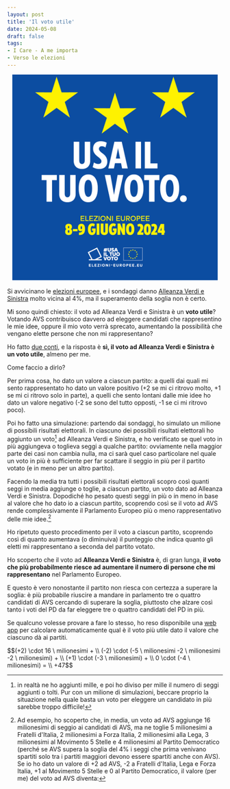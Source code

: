 ```yaml
---
layout: post
title: 'Il voto utile'
date: 2024-05-08
draft: false
tags: 
- I Care - A me importa
- Verso le elezioni
---
```


<div class="figura" style="text-align: center">
    <img src="/assets/use_your_vote.jpg" alt= "Usa il tuo voto" style="width: 480px;" />
</div>

Si avvicinano le [elezioni europee](https://elections.europa.eu/it/), e i sondaggi danno [Alleanza Verdi e Sinistra](https://verdisinistra.it/) molto vicina al 4%, ma il superamento della soglia non è certo.

Mi sono quindi chiesto: il voto ad Alleanza Verdi e Sinistra è un **voto utile**? Votando AVS contribuisco davvero ad eleggere candidati che rappresentino le mie idee, oppure il mio voto verrà sprecato, aumentando la possibilità che vengano elette persone che non mi rappresentano?

Ho fatto [due conti](https://fornaeffe.github.io/valore_voto), e la risposta è **sì, il voto ad Alleanza Verdi e Sinistra è un voto utile**, almeno per me.

Come faccio a dirlo?

Per prima cosa, ho dato un valore a ciascun partito: a quelli dai quali mi sento rappresentato ho dato un valore positivo (+2 se mi ci ritrovo molto, +1 se mi ci ritrovo solo in parte), a quelli che sento lontani dalle mie idee ho dato un valore negativo (-2 se sono del tutto opposti, -1 se ci mi ritrovo poco).

Poi ho fatto una simulazione: partendo dai sondaggi, ho simulato un milione di possibili risultati elettorali. In ciascuno dei possibili risultati elettorali ho aggiunto un voto[^1] ad Alleanza Verdi e Sinistra, e ho verificato se quel voto in più aggiungeva o toglieva seggi a qualche partito: ovviamente nella maggior parte dei casi non cambia nulla, ma ci sarà quel caso particolare nel quale un voto in più è sufficiente per far scattare il seggio in più per il partito votato (e in meno per un altro partito).

Facendo la media tra tutti i possibili risultati elettorali scopro così quanti seggi in media aggiunge o toglie, a ciascun partito, un voto dato ad Alleanza Verdi e Sinistra. Dopodiché ho pesato questi seggi in più o in meno in base al valore che ho dato io a ciascun partito, scoprendo così se il voto ad AVS rende complessivamente il Parlamento Europeo più o meno rappresentativo delle mie idee.[^2]

Ho ripetuto questo procedimento per il voto a ciascun partito, scoprendo così di quanto aumentava (o diminuiva) il punteggio che indica quanto gli eletti mi rappresentano a seconda del partito votato.

Ho scoperto che il voto ad **Alleanza Verdi e Sinistra** è, di gran lunga, **il voto che più probabilmente riesce ad aumentare il numero di persone che mi rappresentano** nel Parlamento Europeo.

E questo è vero nonostante il partito non riesca con certezza a superare la soglia: è più probabile riuscire a mandare in parlamento tre o quattro candidati di AVS cercando di superare la soglia, piuttosto che alzare così tanto i voti del PD da far eleggere tre o quattro candidati del PD in più.

Se qualcuno volesse provare a fare lo stesso, ho reso disponibile una [web app](https://fornaeffe.github.io/valore_voto) per calcolare automaticamente qual è il voto più utile dato il valore che ciascuno dà ai partiti.


[^1]: in realtà ne ho aggiunti mille, e poi ho diviso per mille il numero di seggi aggiunti o tolti. Pur con un milione di simulazioni, beccare proprio la situazione nella quale basta un voto per eleggere un candidato in più sarebbe troppo difficile!

[^2]: Ad esempio, ho scoperto che, in media, un voto ad AVS aggiunge 16 milionesimi di seggio ai candidati di AVS, ma ne toglie 5 milionesimi a Fratelli d'Italia, 2 milionesimi a Forza Italia, 2 milionesimi alla Lega, 3 milionesimi al Movimento 5 Stelle e 4 milionesimi al Partito Democratico (perché se AVS supera la soglia del 4% i seggi che prima venivano spartiti solo tra i partiti maggiori devono essere spartiti anche con AVS). Se io ho dato un valore di +2 ad AVS, -2 a Fratelli d'Italia, Lega e Forza Italia, +1 al Movimento 5 Stelle e 0 al Partito Democratico, il valore (per me) del voto ad AVS diventa:

<div>$$(+2) \cdot 16 \ milionesimi + \\
(-2) \cdot (-5 \ milionesimi -2 \ milionesimi -2 \ milionesimi) + \\
(+1) \cdot (-3 \ milionesimi) + \\
0 \cdot (-4 \ milionesimi) = \\
+47$$</div>



